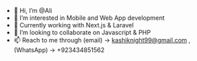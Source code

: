 - 👋 Hi, I’m @Ali
- 👀 I’m interested in Mobile and Web App development
- 🌱 Currently working with Next.js & Laravel
- 💞️ I’m looking to collaborate on Javascript & PHP
- 📫 Reach to me through (email) -> kashiknight99@gmail.com , (WhatsApp) -> +923434851562

<!---
kashi99/kashi99 is a ✨ special ✨ repository because its `README.md` (this file) appears on your GitHub profile.
You can click the Preview link to take a look at your changes.
--->
